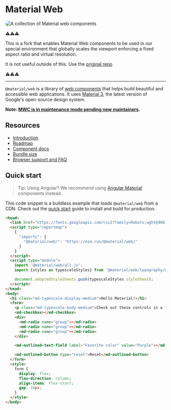 # Material Web

<img src="./docs/images/material-web.gif"
  title="Material web components"
  alt="A collection of Material web components"
  style="border-radius: 32px">

⚠️⚠️⚠️

This is a fork that enables Material Web components to be used in our special environment that globally scales the viewport enforcing a fixed aspect ratio and virtual resolution.

It is not useful outside of this. Use the [original repo](https://github.com/material-components/material-web)

⚠️⚠️⚠️

---

`@material/web` is a library of
[web components](https://developer.mozilla.org/en-US/docs/Web/Web_Components)<!-- {.external} -->
that helps build beautiful and accessible web applications. It uses
[Material 3](https://m3.material.io/)<!-- {.external} -->, the latest version of Google's
open-source design system.

**Note:
[MWC is in maintenance mode pending new maintainers](https://github.com/material-components/material-web/discussions/5642).**

## Resources

-   [Introduction](./docs/intro.md)
-   [Roadmap](./docs/roadmap.md)
-   [Component docs](./docs/components/)
-   [Bundle size](./docs/size.md)
-   [Browser support and FAQ](./docs/support.md)

## Quick start

> Tip: Using Angular? We recommend using
> [Angular Material](https://material.angular.io/)<!-- {.external} --> components
> instead.

This code snippet is a buildless example that loads `@material/web` from a CDN.
Check out the [quick start](./docs/quick-start.md) guide to install and build
for production.

<!-- LINT.IfChange -->

```html
<head>
  <link href="https://fonts.googleapis.com/css2?family=Roboto:wght@400;500;700&display=swap" rel="stylesheet">
  <script type="importmap">
    {
      "imports": {
        "@material/web/": "https://esm.run/@material/web/"
      }
    }
  </script>
  <script type="module">
    import '@material/web/all.js';
    import {styles as typescaleStyles} from '@material/web/typography/md-typescale-styles.js';

    document.adoptedStyleSheets.push(typescaleStyles.styleSheet);
  </script>
</head>
<body>
  <h1 class="md-typescale-display-medium">Hello Material!</h1>
  <form>
    <p class="md-typescale-body-medium">Check out these controls in a form!</p>
    <md-checkbox></md-checkbox>
    <div>
      <md-radio name="group"></md-radio>
      <md-radio name="group"></md-radio>
      <md-radio name="group"></md-radio>
    </div>

    <md-outlined-text-field label="Favorite color" value="Purple"></md-outlined-text-field>

    <md-outlined-button type="reset">Reset</md-outlined-button>
  </form>
  <style>
    form {
      display: flex;
      flex-direction: column;
      align-items: flex-start;
      gap: 16px;
    }
  </style>
</body>
```

<!-- LINT.ThenChange(./g3doc/docs/quick-start.md) -->
